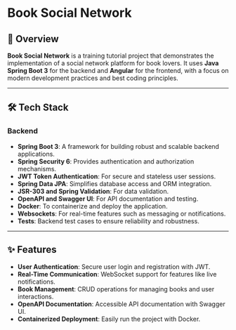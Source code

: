 # Book Social Network  

## 📖 Overview  
**Book Social Network** is a training tutorial project that demonstrates the implementation of a social network platform for book lovers. It uses **Java Spring Boot 3** for the backend and **Angular** for the frontend, with a focus on modern development practices and best coding principles.  

---

## 🛠️ Tech Stack  

### Backend  
- **Spring Boot 3**: A framework for building robust and scalable backend applications.  
- **Spring Security 6**: Provides authentication and authorization mechanisms.  
- **JWT Token Authentication**: For secure and stateless user sessions.  
- **Spring Data JPA**: Simplifies database access and ORM integration.  
- **JSR-303 and Spring Validation**: For data validation.  
- **OpenAPI and Swagger UI**: For API documentation and testing.  
- **Docker**: To containerize and deploy the application.  
- **Websockets**: For real-time features such as messaging or notifications.  
- **Tests**: Backend test cases to ensure reliability and robustness.  

---

## ✨ Features  
- **User Authentication**: Secure user login and registration with JWT.  
- **Real-Time Communication**: WebSocket support for features like live notifications.  
- **Book Management**: CRUD operations for managing books and user interactions.  
- **OpenAPI Documentation**: Accessible API documentation with Swagger UI.  
- **Containerized Deployment**: Easily run the project with Docker. 
